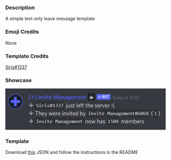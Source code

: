 ### Description

A simple text only leave message template

### Emoji Credits

None

### Template Credits

[Siris#1337](https://discord.com/users/581451736305106985)

### Showcase

![showcase](assets/simple.png 'Showcase')

### Template

Download [this](assets/simple.json) JSON and follow the instructions in the README
